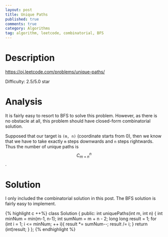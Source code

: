 ```yaml
---
layout: post
title: Unique Paths 
published: true
comments: true
category: Algorithms
tag: algorithm, leetcode, combinatorial, BFS
---
```



# Description

https://oj.leetcode.com/problems/unique-paths/

Difficulty: 2.5/5.0 star

# Analysis

It is fairly easy to resort to BFS to solve this problem. However, as there is no obstacle at all, this problem should have closed-form combinatorial solution.

Supposed that our target is ``(m, n)`` (coordinate starts from 0), then we know that we have to take exactly ``m`` steps downwards and ``n`` steps rightwards. Thus the number of unique paths is $$C_{m+n}^n$$.



# Solution

I only included the combinatorial solution in this post. The BFS solution is fairly easy to implement.

{% highlight c ++%}
class Solution {
public:
    int uniquePaths(int m, int n) {
    	int minNum = min(m-1, n-1);
    	int sumNum = m + n - 2;
    	long long result  = 1;
    	for (int i = 1; i <= minNum; ++ i){
    		result *= sumNum--;
    		result /= i;
    	}
    	return (int)result;
	}
};
{% endhighlight %}





